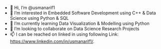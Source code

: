 - 👋 Hi, I’m @usmanarif1
- 👀 I’m interested in Embedded Software Development using C++ & Data Science using Python & SQL
- 🌱 I’m currently learning Data Visualization & Modelling using Python
- 💞️ I’m looking to collaborate on Data Science Research Projects
- 📫 I can be reached on linked in using following Link: https://www.linkedin.com/in/usmanarif1/.
